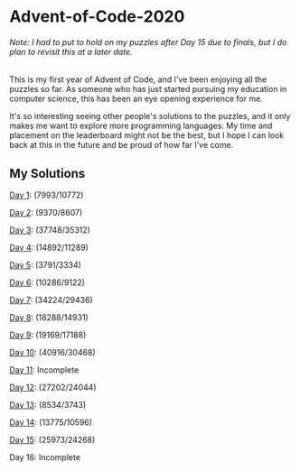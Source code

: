 # Advent-of-Code-2020
###### _Note: I had to put to hold on my puzzles after Day 15 due to finals, but I do plan to revisit this at a later date._
This is my first year of Advent of Code, and I've been enjoying all the puzzles so far. As someone who has just started pursuing my education in computer science, this has been an eye opening experience for me. 

It's so interesting seeing other people's solutions to the puzzles, and it only makes me want to explore more programming languages. My time and placement on the leaderboard might not be the best, but I hope I can look back at this in the future and be proud of how far I've come.

## My Solutions

[Day 1](Solutions/src/Day1.java): (7993/10772)

[Day 2](Solutions/src/Day2.java): (9370/8607)

[Day 3](Solutions/src/Day3.java): (37748/35312)

[Day 4](Solutions/src/Day4.java): (14892/11289)

[Day 5](Solutions/src/Day5.java): (3791/3334)

[Day 6](Solutions/src/Day6.java): (10286/9122)

[Day 7](Solutions/src/Day7.java): (34224/29436)

[Day 8](Solutions/src/Day8.java): (18288/14931)

[Day 9](Solutions/src/Day9.java): (19169/17188)

[Day 10](Solutions/src/Day10.java): (40916/30468)

[Day 11](Solutions/src/Day11.java): Incomplete

[Day 12](Solutions/src/Day12.java): (27202/24044)

[Day 13](Solutions/src/Day13.java): (8534/3743)

[Day 14](Solutions/src/Day14.java): (13775/10596)

[Day 15](Solutions/src/Day15.java): (25973/24268)

Day 16: Incomplete
